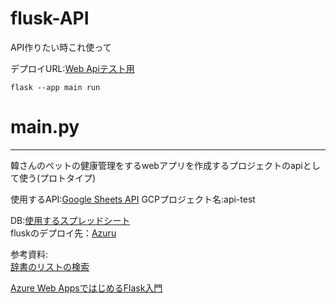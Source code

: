 # flusk-API
API作りたい時これ使って

デプロイURL:[Web Apiテスト用](https://flusk-api-study.azurewebsites.net)

```
flask --app main run
```

# main.py
---
韓さんのペットの健康管理をするwebアプリを作成するプロジェクトのapiとして使う(プロトタイプ)

使用するAPI:[Google Sheets API](https://console.cloud.google.com/apis/dashboard?hl=ja&project=api-test-355419&show=all)
GCPプロジェクト名:api-test

DB:[使用するスプレッドシート](https://docs.google.com/spreadsheets/d/1fIePGDbSQ80xQrK6QwWfb5EPQKtl1pcTgtfiQSs0knE/edit#gid=101134873)  
fluskのデプロイ先：[Azuru](https://portal.azure.com/#home)


参考資料:  
[辞書のリストの検索](https://python-academia.com/dict-list-search/)

[Azure Web AppsではじめるFlask入門](https://qiita.com/y_a_m_a/items/2fef42212f5ffeb11531)



